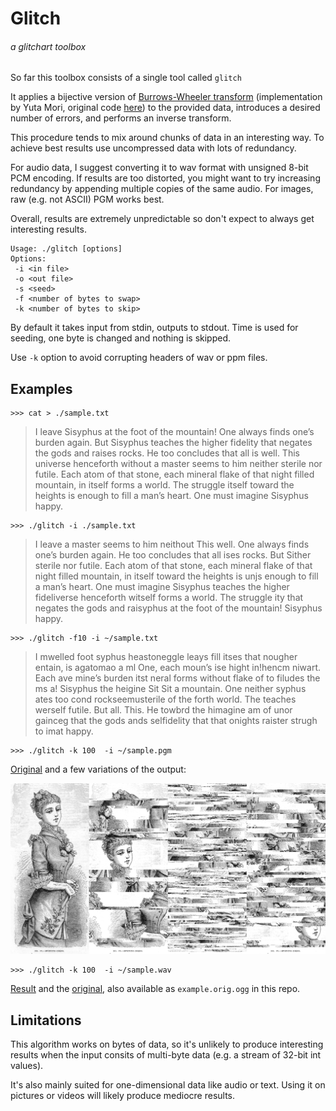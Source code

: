 # Glitch
###### a glitchart toolbox

So far this toolbox consists of a single tool called `glitch`

It applies a bijective version of [Burrows-Wheeler transform](https://en.wikipedia.org/wiki/Burrows%E2%80%93Wheeler_transform) (implementation by Yuta Mori, original code [here](https://encode.su/threads/104-libBWT?p=22938&viewfull=1#post22938)) to the provided data, introduces a desired number of errors, and performs an inverse transform.

This procedure tends to mix around chunks of data in an interesting way. To achieve best results use uncompressed data with lots of redundancy.

For audio data, I suggest converting it to wav format with unsigned 8-bit PCM encoding. If results are too distorted, you might want to try increasing redundancy by appending multiple copies of the same audio. For images, raw (e.g. not ASCII) PGM works best.

Overall, results are extremely unpredictable so don't expect to always get interesting results.

```
Usage: ./glitch [options]
Options:
 -i <in file>
 -o <out file>
 -s <seed>
 -f <number of bytes to swap>
 -k <number of bytes to skip>
```

By default it takes input from stdin, outputs to stdout. Time is used for seeding, one byte is changed and nothing is skipped.

Use `-k` option to avoid corrupting headers of wav or ppm files.

## Examples

```
>>> cat > ./sample.txt
```
> I leave Sisyphus at the foot of the mountain! One always finds one’s burden again. But Sisyphus teaches the higher fidelity that negates the gods and raises rocks. He too concludes that all is well. This universe henceforth without a master seems to him neither sterile nor futile. Each atom of that stone, each mineral flake of that night filled mountain, in itself forms a world. The struggle itself toward the heights is enough to fill a man’s heart. One must imagine Sisyphus happy.

```
>>> ./glitch -i ./sample.txt
```
> I leave a master seems to him neithout This well. One always finds one’s burden again. He too concludes that all ises rocks. But Sither sterile nor futile. Each atom of that stone, each mineral flake of that night filled mountain, in itself toward the heights is unjs enough to fill a man’s heart. One must imagine Sisyphus teaches the higher fideliverse henceforth witself forms a world. The struggle ity that negates the gods and raisyphus at the foot of the mountain! Sisyphus happy.

```
>>> ./glitch -f10 -i ~/sample.txt
```
> I mwelled foot syphus heastoneggle leays fill itses that nougher entain, is agatomao a ml One, each moun’s ise hight in!hencm niwart. Each ave mine’s burden itst neral forms without flake of to filudes the ms a! Sisyphus the heigine Sit Sit a mountain. One neither syphus ates too cond rockseemusterile of the forth world. The teaches werself futile. But all. This. He towbrd the himagine am of unor gainceg that the gods ands selfidelity that that onights raister strugh to imat happy.


````
>>> ./glitch -k 100  -i ~/sample.pgm
````

[Original](http://www.reusableart.com/evening-dress-1881.html) and a few variations of the output:

![example](./example.png)

```
>>> ./glitch -k 100  -i ~/sample.wav
```

[Result](./example.ogg) and the [original](https://www.youtube.com/watch?v=9Px-XT-Pg8o), also available as `example.orig.ogg` in this repo.

## Limitations

This algorithm works on bytes of data, so it's unlikely to produce interesting results when the input consits of multi-byte data (e.g. a stream of 32-bit int values).

It's also mainly suited for one-dimensional data like audio or text. Using it on pictures or videos will likely produce mediocre results.
